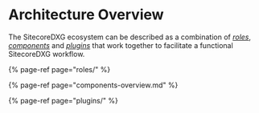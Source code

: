 # Architecture Overview

The SitecoreDXG ecosystem can be described as a combination of [_roles_](roles/), [_components_](components-overview.md) and [_plugins_](plugins/) that work together to facilitate a functional SitecoreDXG workflow.

{% page-ref page="roles/" %}

{% page-ref page="components-overview.md" %}

{% page-ref page="plugins/" %}



